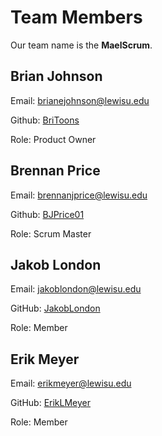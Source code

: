# Team Members

Our team name is the  **MaelScrum**.

## Brian Johnson

Email: brianejohnson@lewisu.edu


Github: [BriToons](https://github.com/BriToons)

Role: Product Owner

## Brennan Price

Email: brennanjprice@lewisu.edu

Github: [BJPrice01](https://github.com/BJPrice01)

Role: Scrum Master

## Jakob London

Email:  jakoblondon@lewisu.edu

GitHub: [JakobLondon](https://github.com/JakobLondon)

Role: Member

## Erik Meyer

Email:  erikmeyer@lewisu.edu

GitHub: [ErikLMeyer](https://github.com/ErikLMeyer)

Role: Member

